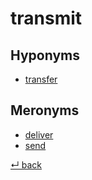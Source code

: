 # transmit

## Hyponyms

  - [transfer](transfer.md)

## Meronyms

  - [deliver](deliver.md)
  - [send](send.md)

[↵ back](README.md)